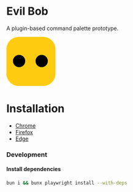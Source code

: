 # Evil Bob
A plugin-based command palette prototype.

![Evil Bob](./packages/extension/src/media/evil-bob-icon-128x128.png)

# Installation
- [Chrome](https://chromewebstore.google.com/detail/bob-command-palette/ofdklnmcjbihdajkbnfjpcamifkpngdl)
- [Firefox](https://addons.mozilla.org/de/firefox/addon/bob-command-palette/)
- [Edge](https://microsoftedge.microsoft.com/addons/detail/bobcommandpalette/nikplhepafilmghdhfkkkbjogblchima)

### Development
#### Install dependencies
```bash
bun i && bunx playwright install --with-deps
```
